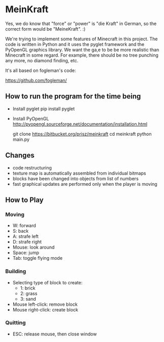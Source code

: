 # MeinKraft 


Yes, we do know that "force" or "power" is "die Kraft" in German, so the correct form would be "MeineKraft". :) 

We're trying to implement some features of Minecraft in this project. The code is written in Python and it uses the pyglet framework and the PyOpenGL graphics library. We want the ga,e to be be more realistic than Minecraft in some regard. For example, there should be no tree punching any more, no diamond finding, etc.

It's all based on fogleman's code:

https://github.com/fogleman/


## How to run the program for the time being 

* Install pyglet
    pip install pyglet
* Install PyOpenGL
  http://pyopengl.sourceforge.net/documentation/installation.html

    git clone https://bitbucket.org/prisz/meinkraft
    cd meinkraft
    python main.py

## Changes

* code restructuring
* texture map is automatically assembled from individual bitmaps
* blocks have been changed into objects from list of numbers
* fast graphical updates are performed only when the player is moving


## How to Play

### Moving

- W: forward
- S: back
- A: strafe left
- D: strafe right
- Mouse: look around
- Space: jump
- Tab: toggle flying mode

### Building

- Selecting type of block to create:
    - 1: brick
    - 2: grass
    - 3: sand
- Mouse left-click: remove block
- Mouse right-click: create block

### Quitting

- ESC: release mouse, then close window